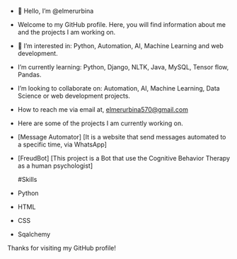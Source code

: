 - 👋 Hello, I’m @elmerurbina
- Welcome to my GitHub profile. Here, you will find information about me and the projects I am working on.
- 👀 I’m interested in: Python, Automation, AI, Machine Learning and web development.
-  I’m currently learning: Python, Django, NLTK, Java, MySQL, Tensor flow, Pandas.
-  I’m looking to collaborate on: Automation, AI, Machine Learning, Data Science or web development projects.
-  How to reach me via email at, elmerurbina570@gmail.com

-  Here are some of the projects I am currently working on.

-  [Message Automator]   [It is a website that send messages automated to a specific time, via WhatsApp]
-  [FreudBot]   [This project is a Bot that use the Cognitive Behavior Therapy as a human psychologist]

   #Skills
- Python
- HTML
- CSS
- Sqalchemy


Thanks for visiting my GitHub profile!


